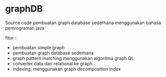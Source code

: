 # graphDB
Source code pembuatan graph database sederhana menggunakan bahasa pemrograman java

fitur :
- pembuatan simple graph
- pembuatan graph database sederhana
- graph pattern matching menggunakan algoritma graph QL
- converter data dari relational ke graph 
- indexing, menggunakan graph decomposition index
